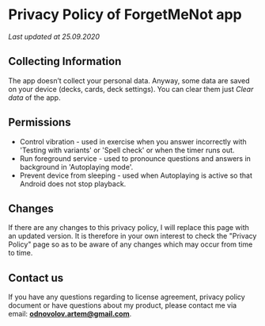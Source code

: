 Privacy Policy of ForgetMeNot app
=================================

*Last updated at 25.09.2020*

Collecting Information
----------------------

The app doesn’t collect your personal data. Anyway, some data are saved on your device (decks, cards, deck settings). You can clear them just *Clear data* of the app.

Permissions
-----------

* Control vibration - used in exercise when you answer incorrectly with 'Testing with variants' or 'Spell check' or when the timer runs out.
* Run foreground service - used to pronounce questions and answers in background in 'Autoplaying mode'.
* Prevent device from sleeping - used when Autoplaying is active so that Android does not stop playback.

Changes
-------
If there are any changes to this privacy policy, I will replace this page with an updated version. It is therefore in your own interest to check the "Privacy Policy" page so as to be aware of any changes which may occur from time to time.

Contact us
----------
If you have any questions regarding to license agreement, privacy policy document or have questions about my product, please contact me via email: **odnovolov.artem@gmail.com**.
